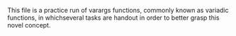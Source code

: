 This file is a practice run of varargs functions, commonly known as variadic functions, in whichseveral tasks are handout in order to better grasp this novel concept.
